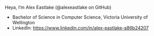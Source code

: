 Heya, I’m Alex Eastlake (@alexeastlake on GitHub)
- Bachelor of Science in Computer Science, Victoria University of Wellington
- LinkedIn: https://www.linkedin.com/in/alex-eastlake-a86b24207
